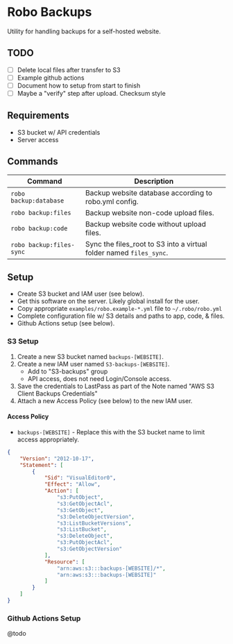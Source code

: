 # Robo Backups

Utility for handling backups for a self-hosted website.

## TODO

- [ ] Delete local files after transfer to S3
- [ ] Example github actions
- [ ] Document how to setup from start to finish
- [ ] Maybe a "verify" step after upload. Checksum style

## Requirements

* S3 bucket w/ API credentials
* Server access

## Commands

| Command | Description |
|---|---|
|`robo backup:database`| Backup website database according to robo.yml config. |
|`robo backup:files`| Backup website non-code upload files. |
|`robo backup:code`| Backup website code without upload files. |
|`robo backup:files-sync`| Sync the files_root to S3 into a virtual folder named `files_sync`. |

## Setup

* Create S3 bucket and IAM user (see below).
* Get this software on the server. Likely global install for the user.
* Copy appropriate `examples/robo.example-*.yml` file to `~/.robo/robo.yml`
* Complete configuration file w/ S3 details and paths to app, code, & files.
* Github Actions setup (see below).

### S3 Setup

1. Create a new S3 bucket named `backups-[WEBSITE]`.
1. Create a new IAM user named `S3-backups-[WEBSITE]`. 
    * Add to "S3-backups" group
    * API access, does not need Login/Console access.
1. Save the credentials to LastPass as part of the Note named "AWS S3 Client Backups Credentials"
1. Attach a new Access Policy (see below) to the new IAM user.

#### Access Policy

* `backups-[WEBSITE]` - Replace this with the S3 bucket name to limit access appropriately.

```json
{
    "Version": "2012-10-17",
    "Statement": [
        {
            "Sid": "VisualEditor0",
            "Effect": "Allow",
            "Action": [
                "s3:PutObject",
                "s3:GetObjectAcl",
                "s3:GetObject",
                "s3:DeleteObjectVersion",
                "s3:ListBucketVersions",
                "s3:ListBucket",
                "s3:DeleteObject",
                "s3:PutObjectAcl",
                "s3:GetObjectVersion"
            ],
            "Resource": [
                "arn:aws:s3:::backups-[WEBSITE]/*",
                "arn:aws:s3:::backups-[WEBSITE]"
            ]
        }
    ]
}
```

### Github Actions Setup

@todo 
